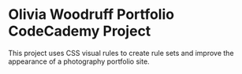 # Olivia Woodruff Portfolio CodeCademy Project
This project uses CSS visual rules to create rule sets and improve the appearance of a photography portfolio site.